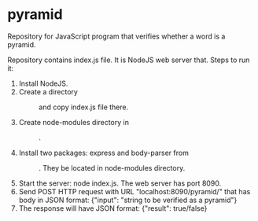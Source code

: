 # pyramid
Repository for JavaScript program that verifies whether a word is a pyramid.

Repository contains index.js file. It is NodeJS web server that.
Steps to run it:
1. Install NodeJS.
2. Create a directory <dir name> and copy index.js file there.
3. Create node-modules directory in <dir name>.
4. Install two packages: express and body-parser from <dir name>. They be located in node-modules directory. 
5. Start the server: node index.js. The web server has port 8090.
6. Send POST HTTP request with URL "localhost:8090/pyramid/" that has body in JSON format: {"input": "string to be verified as a pyramid"}
7. The response will have JSON format: {"result": true/false}

